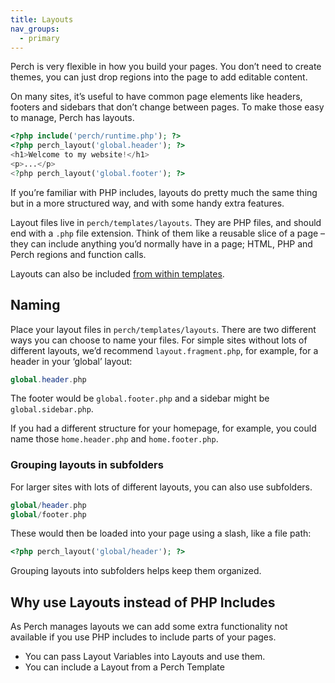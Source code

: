 ```yaml
---
title: Layouts
nav_groups:
  - primary
---
```


Perch is very flexible in how you build your pages. You don’t need to create themes, you can just drop regions into the page to add editable content.

On many sites, it’s useful to have common page elements like headers, footers and sidebars that don’t change between pages. To make those easy to manage, Perch has layouts.

```php
<?php include('perch/runtime.php'); ?>
<?php perch_layout('global.header'); ?>
<h1>Welcome to my website!</h1>
<p>...</p>
<?php perch_layout('global.footer'); ?>
```

If you’re familiar with PHP includes, layouts do pretty much the same thing but in a more structured way, and with some handy extra features.

Layout files live in `perch/templates/layouts`. They are PHP files, and should end with a `.php` file extension. Think of them like a reusable slice of a page – they can include anything you’d normally have in a page; HTML, PHP and Perch regions and function calls.

Layouts can also be included [from within templates](/docs/templates/layouts/).

## Naming

Place your layout files in `perch/templates/layouts`. There are two different ways you can choose to name your files. For simple sites without lots of different layouts, we’d recommend `layout.fragment.php`, for example, for a header in your ‘global’ layout:

```php
global.header.php
```

The footer would be `global.footer.php` and a sidebar might be
`global.sidebar.php`.

If you had a different structure for your homepage, for example, you could name those `home.header.php` and `home.footer.php`.

### Grouping layouts in subfolders

For larger sites with lots of different layouts, you can also use subfolders.

```php
global/header.php
global/footer.php
```

These would then be loaded into your page using a slash, like a file path:

```php
<?php perch_layout('global/header'); ?>
```

Grouping layouts into subfolders helps keep them organized.

## Why use Layouts instead of PHP Includes

As Perch manages layouts we can add some extra functionality not available if you use PHP includes to include parts of your pages.

- You can pass Layout Variables into Layouts and use them.
- You can include a Layout from a Perch Template
